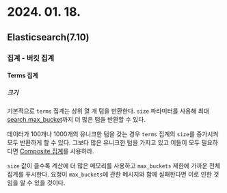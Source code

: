 # 2024. 01. 18.

## Elasticsearch(7.10)

### 집계 - 버킷 집계

#### Terms 집계

##### 크기

기본적으로 `terms` 집계는 상위 열 개 텀을 반환한다. `size` 파라미터를 사용해 최대 [search.max_bucket][search-setting-max-bucket]까지 더 많은 텀을 반환할 수 있다.

데이터가 100개나 1000개의 유니크한 텀을 갖는 경우 `terms` 집계의 `size`를 증가시켜 모두 반환하게 할 수 있다. 그보다 많은 유니크한 텀을 가지고 있고 이들이 모두 필요하다면 [Composite 집계][agg-composite]를 사용하라.

`size` 값이 클수록 계산에 더 많은 메모리를 사용하고 `max_buckets` 제한에 가까운 전체 집계를 푸시한다. 요청이 `max_buckets`에 관한 메시지와 함께 실패한다면 이로 인한 것임을 알 수 있을 것이다.



[search-setting-max-bucket]: https://www.elastic.co/guide/en/elasticsearch/reference/current/search-settings.html#search-settings-max-buckets
[agg-composite]: https://www.elastic.co/guide/en/elasticsearch/reference/current/search-aggregations-bucket-composite-aggregation.html